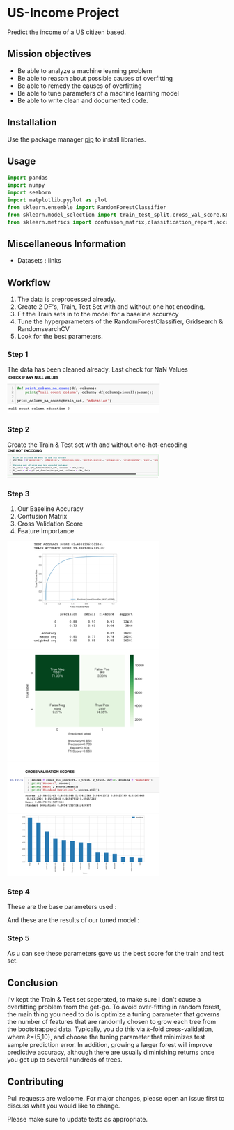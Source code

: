 # US-Income Project

Predict the income of a US citizen based.

## Mission objectives

- Be able to analyze a machine learning problem
- Be able to reason about possible causes of overfitting
- Be able to remedy the causes of overfitting
- Be able to tune parameters of a machine learning model
- Be able to write clean and documented code.

## Installation

Use the package manager [pip](https://pip.pypa.io/en/stable/) to install libraries.

## Usage

```python
import pandas
import numpy
import seaborn
import matplotlib.pyplot as plot
from sklearn.ensemble import RandomForestClassifier
from sklearn.model_selection import train_test_split,cross_val_score,KFold,GridSearchCV,RandomizedSearchCV
from sklearn.metrics import confusion_matrix,classification_report,accuracy_score
```

## Miscellaneous Information
- Datasets : links

## Workflow
1. The data is preprocessed already.
2. Create 2 DF's, Train, Test Set with and without one hot encoding.
3. Fit the Train sets in to the model for a baseline accuracy
4. Tune the hyperparameters of the RandomForestClassifier, Gridsearch & RandomsearchCV
5. Look for the best parameters.

### Step 1
The data has been cleaned already. Last check for NaN Values
<img src="https://github.com/JacquesDeclercq/US-Income/blob/main/Images/Screenshot%202021-08-16%20at%2015.15.11.png" width="350">

### Step 2
Create the Train & Test set with and without one-hot-encoding
<img src="https://github.com/JacquesDeclercq/US-Income/blob/main/Images/Screenshot%202021-08-16%20at%2015.15.27.png" width="350">

### Step 3
1. Our Baseline Accuracy
2. Confusion Matrix
3. Cross Validation Score
4. Feature Importance
<img src="https://github.com/JacquesDeclercq/US-Income/blob/main/Images/Screenshot%202021-08-16%20at%2015.05.11.png" width="350">
<img src="https://github.com/JacquesDeclercq/US-Income/blob/main/Images/Screenshot%202021-08-16%20at%2015.05.30.png" width="350">
<img src="https://github.com/JacquesDeclercq/US-Income/blob/main/Images/Screenshot%202021-08-16%20at%2015.05.40.png" width="350">
<img src="https://github.com/JacquesDeclercq/US-Income/blob/main/Images/Screenshot%202021-08-16%20at%2015.05.47.png" width="350">



### Step 4
These are the base parameters used :

And these are the results of our tuned model :

### Step 5
As u can see these parameters gave us the best score for the train and test set.


## Conclusion
I'v kept the Train & Test set seperated, to make sure I don't cause a overfitting problem from the get-go. To avoid over-fitting in random forest, the main thing you need to do is optimize a tuning parameter that governs the number of features that are randomly chosen to grow each tree from the bootstrapped data. Typically, you do this via 𝑘-fold cross-validation, where 𝑘={5,10}, and choose the tuning parameter that minimizes test sample prediction error. In addition, growing a larger forest will improve predictive accuracy, although there are usually diminishing returns once you get up to several hundreds of trees. 


## Contributing
Pull requests are welcome. For major changes, please open an issue first to discuss what you would like to change.

Please make sure to update tests as appropriate.
